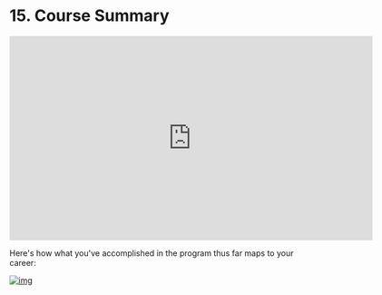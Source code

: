 # 15. Course Summary



<iframe allowfullscreen="1" allow="accelerometer; autoplay; encrypted-media; gyroscope; picture-in-picture" title="YouTube video player" src="https://www.youtube.com/embed/NM3AH5HdRWo?showinfo=0&amp;rel=0&amp;autohide=1&amp;vq=hd720&amp;hl=en-us&amp;cc_load_policy=0&amp;enablejsapi=1&amp;origin=https%3A%2F%2Fclassroom.udacity.com&amp;widgetid=273" id="widget274" width="640" height="360" frameborder="0"></iframe>



Here's how what you've accomplished in the program thus far maps to your career:



[![img](https://video.udacity-data.com/topher/2018/July/5b60f781_screen-shot-2018-07-31-at-4.57.34-pm/screen-shot-2018-07-31-at-4.57.34-pm.png)](https://classroom.udacity.com/nanodegrees/nd019/parts/7dab5516-d1ae-45d3-b8f8-d782b5534caf/modules/221d27be-a830-49a3-9803-9aa4a114489c/lessons/f126db7d-157a-4b30-90de-17bd8b07208b/concepts/9508a076-31e1-4ba1-ad2b-c67d3eeaad28#)